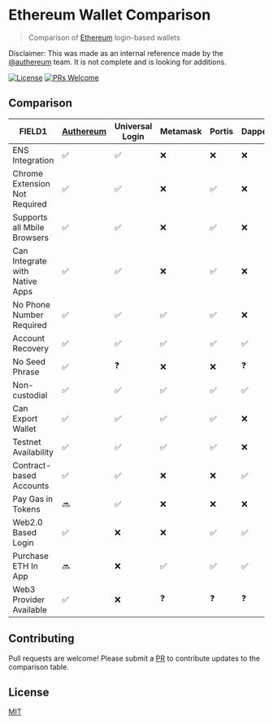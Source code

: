 # Ethereum Wallet Comparison

> Comparison of [Ethereum](https://www.ethereum.org/) login-based wallets

Disclaimer: This was made as an internal reference made by the [@authereum](https://github.com/authereum) team. It is not complete and is looking for additions.

[![License](http://img.shields.io/badge/license-MIT-blue.svg)](https://raw.githubusercontent.com/shanefontaine/ethereum-wallet-comparison/master/LICENSE)
[![PRs Welcome](https://img.shields.io/badge/PRs-welcome-brightgreen.svg)](#contributing)


## Comparison
|FIELD1 | [Authereum](https://authereum.org) | Universal Login | Metamask | Portis | Dapper | Argent | Coinbase Wallet | Status | Trust Wallet | Ledger | Gnosis Safe | ETHVault | NiftyWallet |
|---|---|---|---|---|---|---|---|---|---|---|---|---|---|
|ENS Integration                | ✅ | ✅ | ❌ | ❌ | ❌ | ✅ | ❌ | ✅ | ❌ | ❌ | ❌ | ❌ | ❓ |
|Chrome Extension Not Required  | ✅ | ✅ | ❌ | ✅ | ❌ | ✅ | ✅ | ✅ | ✅ | ✅ | ❌ | ✅ | ❓ |
|Supports all Mbile Browsers    | ✅ | ✅ | ❌ | ✅ | ❌ | ✅ | ✅ | ✅ | ✅ | ❌ | ✅ | ❓ | ❓ |
|Can Integrate with Native Apps | ✅ | ✅ | ❌ | ✅ | ❌ | ✅ | ❌ | ❌ | ❌ | ❌ | ✅ | ❓ | ❓ |
|No Phone Number Required       | ✅ | ✅ | ✅ | ✅ | ❌ | ❌ | ❌ | ✅ | ✅ | ✅ | ❓ | ❓ | ❓ |
|Account Recovery               | ✅ | ✅ | ✅ | ✅ | ✅ | ✅ | ✅ | ❌ | ✅ | ❌ | ❌ | ❓ | ❓ |
|No Seed Phrase                 | ✅ | ❓ | ❌ | ❌ | ❓ | ❓ | ❌ | ✅ | ❌ | ❌ | ❓ | ❓ | ❓ |
|Non-custodial                  | ✅ | ✅ | ✅ | ✅ | ✅ | ✅ | ✅ | ✅ | ❓ | ✅ | ✅ | ❓ | ❓ |
|Can Export Wallet              | ✅ | ✅ | ✅ | ✅ | ❌ | ❓ | ❌ | ❌ | ❌ | ✅ | ❓ | ❓ | ❓ |
|Testnet Availability           | ✅ | ✅ | ✅ | ✅ | ❌ | ❓ | ✅ | ✅ | ❌ | ✅ | ❓ | ❓ | ❓ |
|Contract-based Accounts        | ✅ | ✅ | ❌ | ❌ | ✅ | ✅ | ❌ | ❌ | ❌ | ❌ | ✅ | ❓ | ❓ |
|Pay Gas in Tokens              | 🔜 | ✅ | ❌ | ❌ | ❌ | ❓ | ❌ | ❌ | ❌ | ❌ | ❓ | ❓ | ❓ |
|Web2.0 Based Login             | ✅ | ❌ | ❌ | ✅ | ✅ | ❓ | ❌ | ✅ | ❌ | ❌ | ❓ | ❓ | ❓ |
|Purchase ETH In App            | 🔜 | ❌ | ✅ | ✅ | ✅ | ❓ | ✅ | ❌ | ❌ | ❌ | ❓ | ❌ | ❓ |
|Web3 Provider Available        | ✅ | ❌ | ❓ | ❓ | ❓ | ❓ | ❓ | ❓ | ❓ | ❓ | ❓ | ❌ | ❓ |

## Contributing

Pull requests are welcome! Please submit a [PR](https://github.com/shanefontaine/ethereum-wallet-comparison/compare) to contribute updates to the comparison table.

## License

[MIT](LICENSE)

